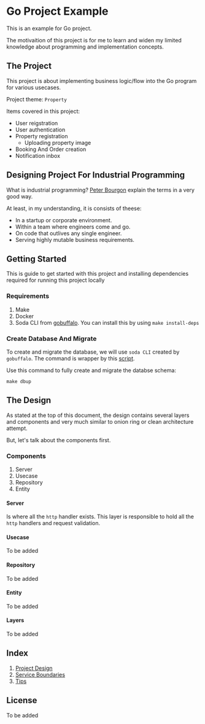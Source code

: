 # Go Project Example

This is an example for Go project.

The motivaition of this project is for me to learn and widen my limited knowledge about programming and implementation concepts.

## The Project

This project is about implementing business logic/flow into the Go program for various usecases.

Project theme: `Property`

Items covered in this project:

- User reigstration
- User authentication
- Property registration
  - Uploading property image
- Booking And Order creation
- Notification inbox

## Designing Project For Industrial Programming

What is industrial programming? [Peter Bourgon](https://peter.bourgon.org/go-for-industrial-programming/) explain the terms in a very good way.

At least, in my understanding, it is consists of theese:

- In a startup or corporate environment.
- Within a team where engineers come and go.
- On code that outlives any single engineer.
- Serving highly mutable business requirements.

## Getting Started

This is guide to get started with this project and installing dependencies required for running this project locally

### Requirements

1. Make
2. Docker
3. Soda CLI from [gobuffalo](https://gobuffalo.io/en/docs/db/toolbox). You can install this by using `make install-deps`

### Create Database And Migrate

To create and migrate the database, we will use `soda CLI` created by `gobuffalo`. The command is wrapper by this [script](/database/setup.sh).

Use this command to fully create and migrate the databse schema:

`make dbup`

## The Design

As stated at the top of this document, the design contains several layers and components and very much similar to onion ring or clean architecture attempt.

But, let's talk about the components first.

### Components

1. Server
2. Usecase
3. Repository
4. Entity

#### Server

Is where all the `http` handler exists. This layer is responsible to hold all the `http` handlers and request validation.

#### Usecase

To be added

#### Repository

To be added

#### Entity

To be added

#### Layers

To be added

## Index

1. [Project Design](/docs/project_design.md)
2. [Service Boundaries](/docs/service_boundaries.md)
3. [Tips](/docs/tips.md)

## License

To be added
